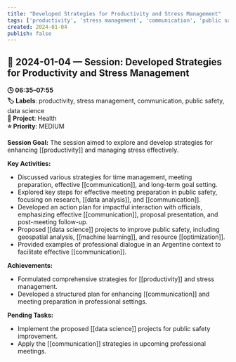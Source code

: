 ```yaml
---
title: "Developed Strategies for Productivity and Stress Management"
tags: ['productivity', 'stress management', 'communication', 'public safety', 'data science']
created: 2024-01-04
publish: false
---
```


## 📅 2024-01-04 — Session: Developed Strategies for Productivity and Stress Management

**🕒 06:35–07:55**  
**🏷️ Labels**: productivity, stress management, communication, public safety, data science  
**📂 Project**: Health  
**⭐ Priority**: MEDIUM  


**Session Goal:**
The session aimed to explore and develop strategies for enhancing [[productivity]] and managing stress effectively.

**Key Activities:**
- Discussed various strategies for time management, meeting preparation, effective [[communication]], and long-term goal setting.
- Explored key steps for effective meeting preparation in public safety, focusing on research, [[data analysis]], and [[communication]].
- Developed an action plan for impactful interaction with officials, emphasizing effective [[communication]], proposal presentation, and post-meeting follow-up.
- Proposed [[data science]] projects to improve public safety, including geospatial analysis, [[machine learning]], and resource [[optimization]].
- Provided examples of professional dialogue in an Argentine context to facilitate effective [[communication]].

**Achievements:**
- Formulated comprehensive strategies for [[productivity]] and stress management.
- Developed a structured plan for enhancing [[communication]] and meeting preparation in professional settings.

**Pending Tasks:**
- Implement the proposed [[data science]] projects for public safety improvement.
- Apply the [[communication]] strategies in upcoming professional meetings.
